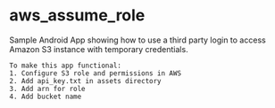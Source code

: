 aws_assume_role
===============

Sample Android App showing how to use a third party login to access Amazon S3 instance with temporary credentials.

````
To make this app functional:
1. Configure S3 role and permissions in AWS
2. Add api_key.txt in assets directory
3. Add arn for role
4. Add bucket name
````

